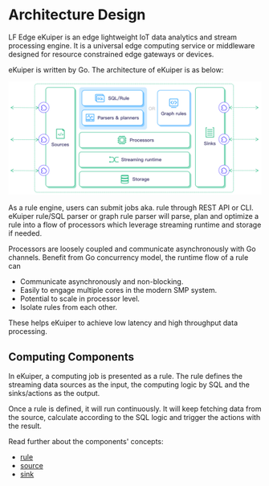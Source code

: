 # Architecture Design

LF Edge eKuiper is an edge lightweight IoT data analytics and stream processing engine. It is a universal edge computing service or middleware designed for resource constrained edge gateways or devices.

eKuiper is written by Go. The architecture of eKuiper is as below:

![arch](../resources/arch.png)

As a rule engine, users can submit jobs aka. rule through REST API or CLI. eKuiper rule/SQL parser or graph rule parser will parse, plan and optimize a rule into a flow of processors which leverage streaming runtime and storage if needed.

Processors are loosely coupled and communicate asynchronously with Go channels. Benefit from Go concurrency model, the runtime flow of a rule can

- Communicate asynchronously and non-blocking.
- Easily to engage multiple cores in the modern SMP system.
- Potential to scale in processor level.
- Isolate rules from each other.

These helps eKuiper to achieve low latency and high throughput data processing.

## Computing Components

In eKuiper, a computing job is presented as a rule. The rule defines the streaming data sources as the input, the computing logic by SQL and the sinks/actions as the output.

Once a rule is defined, it will run continuously. It will keep fetching data from the source, calculate according to the SQL logic and trigger the actions with the result.

Read further about the components' concepts:

- [rule](./rules.md)
- [source](./sources/overview.md)
- [sink](./sinks.md)
